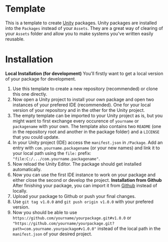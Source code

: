 # Template
This is a template to create [Unity](https://unity.com) packages. Unity packages are installed into the `Packages` instead of your `Assets`. They are a great way of clearing of your `Assets` folder and allow you to make systems you've written easily reusable.

# Installation
**Local Installation (for development)**
You'll firstly want to get a local version of your package for development. 
1. Use this template to create a new repository (recommended) or clone this one directly.
2. Now open a Unity project to install your own package and open two instances of your prefered IDE (recommended). One for your local version of your repository and in the other for the Unity project.
3. The empty template can be imported to your Unity project as is, but you might want to first exchange every occurence of `yourname` or `packagename` with your own. The template also contains two `README` (one in the repository root and another in the package folder) and a `LICENSE` that you could update.
4. In your Unity project (IDE) access the `manifest.json` in `/Package`. Add an entry with `com.yourname.packagename` (or your new names) and link it to your local path using the `file:` prefix: `"file:C:/.../com.yourname.packagename"`.
5. Now reload the Unity Editor. The package should get installed automatically.
6. Now you can use the first IDE instance to work on your package and either close the second or develop the project.
**Installation from Github**
After finishing your package, you can import it from [Github](https://github.com) instead of locally.
1. Upload your package to Github or push your final changes.
2. Use `git tag v1.0.0` and `git push origin v1.0.0` with your prefered version.
3. Now you should be able to use `https://github.com/yourname/yourpackage.git#v1.0.0` or `"https://github.com/yourname/yourpackage.git?path=com.yourname.yourpackage#v1.0.0"` instead of the local path in the `manifest.json` of your desired project.
